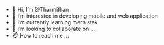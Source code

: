 - 👋 Hi, I’m @Tharmithan
- 👀 I’m interested in developing mobile and web application 
- 🌱 I’m currently learning mern stak
- 💞️ I’m looking to collaborate on ...
- 📫 How to reach me ...

<!---
Tharmithan/Tharmithan is a ✨ special ✨ repository because its `README.md` (this file) appears on your GitHub profile.
You can click the Preview link to take a look at your changes.
--->
